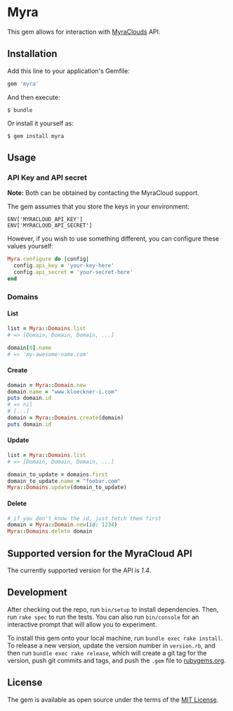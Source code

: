 # Myra

This gem allows for interaction with [MyraClouds](https://myracloud.com) API.

## Installation

Add this line to your application's Gemfile:

```ruby
gem 'myra'
```

And then execute:

    $ bundle

Or install it yourself as:

    $ gem install myra

## Usage

### API Key and API secret

**Note:** Both can be obtained by contacting the MyraCloud support.

The gem assumes that you store the keys in your environment:

```
ENV['MYRACLOUD_API_KEY']
ENV['MYRACLOUD_API_SECRET']
```

However, if you wish to use something different, you can configure these values yourself:

```ruby
Myra.configure do |config|
  config.api_key = 'your-key-here'
  config.api_secret = 'your-secret-here'
end
```
### Domains

#### List

```ruby
list = Myra::Domains.list
# => [Domain, Domain, Domain, ...]

domain[0].name
# => 'my-awesome-name.com'
```
#### Create

```ruby
domain = Myra::Domain.new
domain.name = "www.kloeckner-i.com"
puts domain.id
# => nil
# [...]
domain = Myra::Domains.create(domain)
puts domain.id
```

#### Update

```ruby
list = Myra::Domains.list
# => [Domain, Domain, Domain, ...]

domain_to_update = domains.first
domain_to_update.name = "foobar.com"
Myra::Domains.update(domain_to_update)
```

#### Delete

```ruby
# if you don't know the id, just fetch them first
domain = Myra::Domain.new(id: 1234)
Myra::Domains.delete domain
```

## Supported version for the MyraCloud API

The currently supported version for the API is *1.4*.

## Development

After checking out the repo, run `bin/setup` to install dependencies. Then, run `rake spec` to run the tests. You can also run `bin/console` for an interactive prompt that will allow you to experiment.

To install this gem onto your local machine, run `bundle exec rake install`. To release a new version, update the version number in `version.rb`, and then run `bundle exec rake release`, which will create a git tag for the version, push git commits and tags, and push the `.gem` file to [rubygems.org](https://rubygems.org).

## License

The gem is available as open source under the terms of the [MIT License](http://opensource.org/licenses/MIT).

